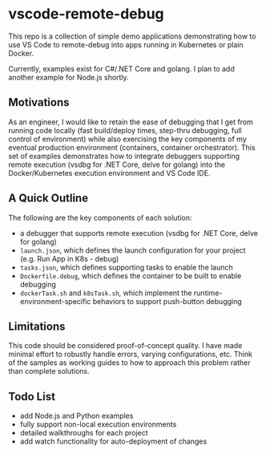 # vscode-remote-debug
This repo is a collection of simple demo applications demonstrating how to use VS Code to remote-debug into apps running in Kubernetes or plain Docker. 

Currently, examples exist for C#/.NET Core and golang. I plan to add another example for Node.js shortly.

## Motivations
As an engineer, I would like to retain the ease of debugging that I get from running code locally (fast build/deploy times, step-thru debugging, full control of environment) while also exercising the key components of my eventual production environment (containers, container orchestrator). This set of examples demonstrates how to integrate debuggers supporting remote execution (vsdbg for .NET Core, delve for golang) into the Docker/Kubernetes execution environment and VS Code IDE.

## A Quick Outline
The following are the key components of each solution:
- a debugger that supports remote execution (vsdbg for .NET Core, delve for golang)
- `launch.json`, which defines the launch configuration for your project (e.g. Run App in K8s - debug)
- `tasks.json`, which defines supporting tasks to enable the launch
- `Dockerfile.debug`, which defines the container to be built to enable debugging
- `dockerTask.sh` and `k8sTask.sh`, which implement the runtime-environment-specific behaviors to support push-button debugging 

## Limitations
This code should be considered proof-of-concept quality. I have made minimal effort to robustly handle errors, varying configurations, etc. Think of the samples as working guides to how to approach this problem rather than complete solutions.
## Todo List
- add Node.js and Python examples
- fully support non-local execution environments
- detailed walkthroughs for each project
- add watch functionality for auto-deployment of changes
